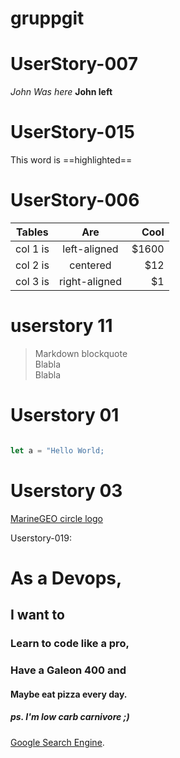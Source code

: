 
# gruppgit

# UserStory-007

*John Was here*
**John left**

# UserStory-015

This word is ==highlighted==


# UserStory-006


| Tables   |      Are      |  Cool |
|----------|:-------------:|------:|
| col 1 is |  left-aligned | $1600 |
| col 2 is |    centered   |   $12 |
| col 3 is | right-aligned |    $1 |


# userstory 11
   > Markdown blockquote  
   > Blabla  
   > Blabla  


# Userstory 01

```js

let a = "Hello World;

```
# Userstory 03

[MarineGEO circle logo](/assets/img/MarineGEO_logo.png "MarineGEO logo")

Userstory-019:
# As a Devops,
## I want to 
### Learn to code like a pro,
### Have a Galeon 400 and
#### Maybe eat pizza every day.
##### ps. I'm low carb carnivore ;) 

[Google Search Engine](https://www.google.se/).


